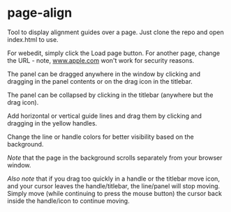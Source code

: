 # page-align
Tool to display alignment guides over a page.  Just clone the repo and open index.html to use.

For webedit, simply click the Load page button.  For another page, change the URL - note, www.apple.com won't work for security reasons.

The panel can be dragged anywhere in the window by clicking and dragging in the panel contents or on the drag icon in the titlebar.

The panel can be collapsed by clicking in the titlebar (anywhere but the drag icon).

Add horizontal or vertical guide lines and drag them by clicking and dragging in the yellow handles.

Change the line or handle colors for better visibility based on the background.

*Note* that the page in the background scrolls separately from your browser window.

*Also note* that if you drag too quickly in a handle or the titlebar move icon, and your cursor leaves the handle/titlebar, the line/panel will stop moving.  Simply move (while continuing to press the mouse button) the cursor back inside the handle/icon to continue moving.
